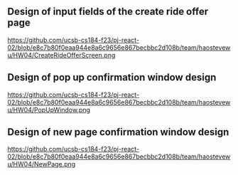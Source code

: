 ## Design of input fields of the create ride offer page
https://github.com/ucsb-cs184-f23/pj-react-02/blob/e8c7b80f0eaa944e8a6c9656e867becbbc2d108b/team/haostevewu/HW04/CreateRideOfferScreen.png

## Design of pop up confirmation window design
https://github.com/ucsb-cs184-f23/pj-react-02/blob/e8c7b80f0eaa944e8a6c9656e867becbbc2d108b/team/haostevewu/HW04/PopUpWindow.png

## Design of new page confirmation window design
https://github.com/ucsb-cs184-f23/pj-react-02/blob/e8c7b80f0eaa944e8a6c9656e867becbbc2d108b/team/haostevewu/HW04/NewPage.png
